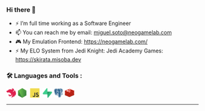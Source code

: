 ### Hi there 👋

- ⚡ I’m full time working as a Software Engineer
- 📫 You can reach me by email: miguel.soto@neogamelab.com
- 🎮 My Emulation Frontend: https://neogamelab.com/
- ⚡ My ELO System from Jedi Knight: Jedi Academy Games: https://skirata.misoba.dev

### :hammer_and_wrench: Languages and Tools :

<div>
    <img src="https://github.com/devicons/devicon/blob/master/icons/nestjs/nestjs-original.svg" title="Nestjs"
        **alt="Git" width="25" height="25" />
    <img src="https://github.com/devicons/devicon/blob/master/icons/nodejs/nodejs-original.svg" title="NodeJS"
        alt="NodeJS" width="25" height="25" />&nbsp;
    <img src="https://github.com/devicons/devicon/blob/master/icons/javascript/javascript-original.svg"
        title="JavaScript" alt="JavaScript" width="25" height="25" />&nbsp;
    <img src="https://github.com/devicons/devicon/blob/master/icons/supabase/supabase-original.svg" title="Supabase"
        **alt="Supabase" width="25" height="25" />
    <img src="https://github.com/devicons/devicon/blob/master/icons/postgresql/postgresql-plain.svg" title="PostgreSQL"
        alt="PostgreSQL" width="25" height="25" />
    <img src="https://github.com/devicons/devicon/blob/master/icons/redis/redis-original.svg" title="Redis"
        **alt="Redis" width="25" height="25" />
    
</div>
<hr>




